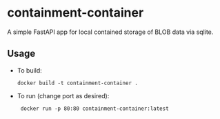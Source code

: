# containment-container
A simple FastAPI app for local contained storage of BLOB data via sqlite.


## Usage
* To build:

    ```docker build -t containment-container .```

* To run (change port as desired):

    ``` docker run -p 80:80 containment-container:latest```